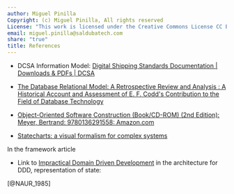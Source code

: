 ```yaml
---
author: Miguel Pinilla
Copyright: (c) Miguel Pinilla, All rights reserved
License: "This work is licensed under the Creative Commons License CC BY-NC-SA 4.0: https://creativecommons.org/licenses/by-nc-sa/4.0/"
email: miguel.pinilla@saldubatech.com
share: "true"
title: References
---
```



- DCSA Information Model: [Digital Shipping Standards Documentation     \| Downloads & PDFs \|     DCSA](https://dcsa.org/documentation/)

- [The Database Relational Model: A Retrospective Review and Analysis     : A Historical Account and Assessment of E. F. Codd\'s Contribution     to the Field of Database     Technology](https://www.amazon.com/Database-Relational-Model-Retrospective-Analysis/dp/0201612941?&_encoding=UTF8&tag=saldubatechno-20&linkCode=ur2&linkId=6426e9faa01f2226903c1dfdf83eb13e&camp=1789&creative=9325)

- [Object-Oriented Software Construction (Book/CD-ROM) (2nd Edition):     Meyer, Bertrand: 9780136291558:     Amazon.com](https://www.amazon.com/Object-Oriented-Software-Construction-Book-CD-ROM/dp/0136291554/ref=sr_1_1?crid=9FKL68XDFU65&keywords=Object+Oriented+software+construction&qid=1701381343&sprefix=object+oriented+software+construction&_encoding=UTF8&tag=saldubatechno-20&linkCode=ur2&linkId=60c91a28ab2c386bf4d7946e0ac5ca56&camp=1789&creative=9325)
- [Statecharts: a visual formalism for complex systems](https://www.sciencedirect.com/science/article/pii/0167642387900359)

In the framework article

- Link to [Impractical Domain Driven     Development](https://docs.google.com/document/d/1zDEIHkNy4DmBpNG60hvQjyvRI-uG15GXXi3koXjzLwE/edit)     in the architecture for DDD, representation of state:

[@NAUR_1985]
